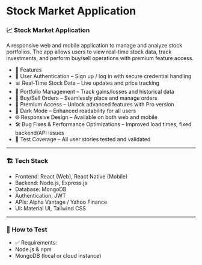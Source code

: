 # Stock Market Application

### 📈 Stock Market Application
A responsive web and mobile application to manage and analyze stock portfolios. The app allows users to view real-time stock data, track investments, and perform buy/sell operations with premium feature access.
- 🚀 Features
- 🔐 User Authentication – Sign up / log in with secure credential handling
- 📊 Real-Time Stock Data – Live updates and price tracking
- 💼 Portfolio Management – Track gains/losses and historical data
- 💸 Buy/Sell Orders – Seamlessly place and manage orders
- 🎯 Premium Access – Unlock advanced features with Pro version
- 🌙 Dark Mode – Enhanced readability for all users
- 🌐 Responsive Design – Available on both web and mobile
- 🛠️ Bug Fixes & Performance Optimizations – Improved load times, fixed backend/API issues
- 🧪 Test Coverage – All user stories tested and validated

--------------------
### 🏗️ Tech Stack
- Frontend: React (Web), React Native (Mobile)
- Backend: Node.js, Express.js
- Database: MongoDB
- Authentication: JWT
- APIs: Alpha Vantage / Yahoo Finance
- UI: Material UI, Tailwind CSS

--------------
### 🧪 How to Test
- ✅ Requirements:
- Node.js & npm
- MongoDB (local or cloud instance)
